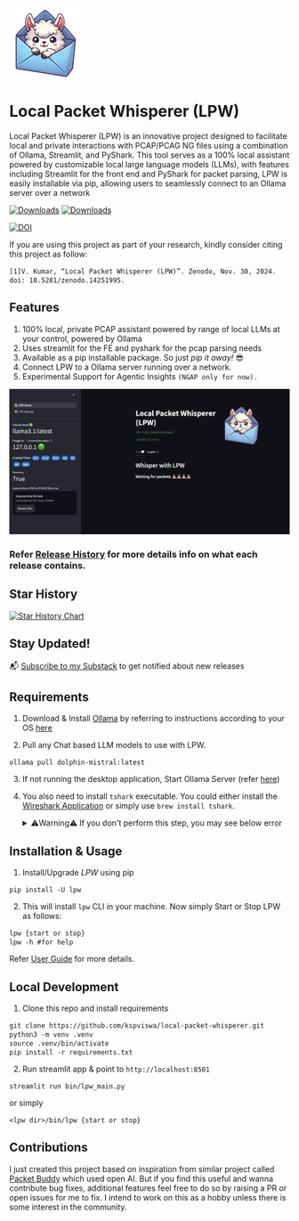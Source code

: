 ![](gifs/lpw_logo_small.png)

# Local Packet Whisperer (LPW)

Local Packet Whisperer (LPW) is an innovative project designed to facilitate local and private interactions with PCAP/PCAG NG files using a combination of Ollama, Streamlit, and PyShark. This tool serves as a 100% local assistant powered by customizable local large language models (LLMs), with features including Streamlit for the front end and PyShark for packet parsing, LPW is easily installable via pip, allowing users to seamlessly connect to an Ollama server over a network

[![Downloads](https://static.pepy.tech/badge/lpw)](https://pepy.tech/project/lpw) [![Downloads](https://static.pepy.tech/badge/lpw/month)](https://pepy.tech/project/lpw)

[![DOI](https://zenodo.org/badge/DOI/10.5281/zenodo.14251995.svg)](https://doi.org/10.5281/zenodo.14251995)

If you are using this project as part of your research, kindly consider citing this project as follow:

```
[1]V. Kumar, “Local Packet Whisperer (LPW)”. Zenodo, Nov. 30, 2024. doi: 10.5281/zenodo.14251995.
```

## Features

1) 100% local, private PCAP assistant powered by range of local LLMs at your control, powered by Ollama
2) Uses streamlit for the FE and pyshark for the pcap parsing needs
3) Available as a pip installable package. So just *pip it away!* 😎
4) Connect LPW to a Ollama server running over a network.
5) Experimental Support for Agentic Insights `(NGAP only for now).`

![](gifs/lpw_latest_cover.png)

### Refer [Release History](https://github.com/kspviswa/local-packet-whisperer/releases) for more details info on what each release contains.

## Star History

[![Star History Chart](https://api.star-history.com/svg?repos=kspviswa/local-packet-whisperer&type=Timeline)](https://star-history.com/#kspviswa/local-packet-whisperer&Timeline)

## Stay Updated!
📬 [Subscribe to my Substack](https://viswakumar.substack.com/t/lpw) to get notified about new releases

## Requirements

1) Download & Install [Ollama](https://ollama.ai) by referring to instructions according to your OS [here](https://ollama.com/download)

2) Pull any Chat based LLM models to use with LPW.
```
ollama pull dolphin-mistral:latest
```
3) If not running the desktop application, Start Ollama Server (refer [here](https://github.com/ollama/ollama?tab=readme-ov-file#start-ollama))

4) You also need to install `tshark` executable. You could either install the [Wireshark Application](https://www.wireshark.org/download.html) or simply use `brew install tshark`. 

    <details>
    <summary>⚠️Warning⚠️ If you don't perform this step, you may see below error</summary>

    ```
    TSharkNotFoundException: TShark not found. Try adding its location to the configuration file.
    ```
    </details> 



## Installation & Usage

1) Install/Upgrade *LPW* using pip
```
pip install -U lpw
```

2) This will install `lpw` CLI in your machine. Now simply Start or Stop LPW as follows:

```
lpw {start or stop}
lpw -h #for help
```

Refer [User Guide](https://github.com/kspviswa/local-packet-whisperer/wiki/User-Guide-(old-releases)) for more details.

## Local Development

1) Clone this repo and install requirements
```
git clone https://github.com/kspviswa/local-packet-whisperer.git
python3 -m venv .venv
source .venv/bin/activate
pip install -r requirements.txt
```
2) Run streamlit app & point to `http://localhost:8501`
```
streamlit run bin/lpw_main.py
```
or simply
```
<lpw dir>/bin/lpw {start or stop}
```

## Contributions

I just created this project based on inspiration from similar project called [Packet Buddy](https://github.com/automateyournetwork/packet_buddy) which used open AI. But if you find this useful and wanna contribute bug fixes, additional features feel free to do so by raising a PR or open issues for me to fix. I intend to work on this as a hobby unless there is some interest in the community.
